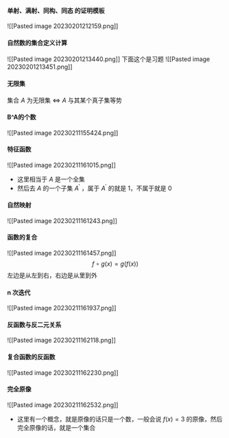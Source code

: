 #### 单射、满射、同构、同态 的证明模板
![[Pasted image 20230201212159.png]]

#### 自然数的集合定义计算
![[Pasted image 20230201213440.png]]
下面这个是习题
![[Pasted image 20230201213451.png]]

#### 无限集
集合 $A$ 为无限集 $\Leftrightarrow$ $A$ 与其某个真子集等势

#### B^A的个数
![[Pasted image 20230211155424.png]]

#### 特征函数
![[Pasted image 20230211161015.png]]
- 这里相当于 $A$ 是一个全集
- 然后去 $A$ 的一个子集 $A^{'}$ ，属于 $A^{'}$ 的就是 1，不属于就是 0 

#### 自然映射
![[Pasted image 20230211161243.png]]

#### 函数的复合
![[Pasted image 20230211161457.png]]
$$
f\circ g(x)=g(f(x))
$$
左边是从左到右，右边是从里到外

#### n 次迭代
![[Pasted image 20230211161937.png]]

#### 反函数与反二元关系
![[Pasted image 20230211162118.png]]

#### 复合函数的反函数
![[Pasted image 20230211162230.png]]

#### 完全原像
![[Pasted image 20230211162532.png]]
- 这里有一个概念，就是原像的话只是一个数，一般会说 $f(x)=3$ 的原像，然后完全原像的话，就是一个集合














